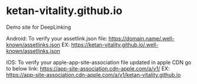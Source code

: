 # ketan-vitality.github.io
Demo site for DeepLinking

Android:
To verify your assetlink.json file:
https://domain.name/.well-known/assetlinks.json
EX: https://ketan-vitality.github.io/.well-known/assetlinks.json

IOS:
To verify your apple-app-site-association file updated in apple CDN go to below link:
https://app-site-association.cdn-apple.com/a/v1/<domain>
EX: https://app-site-association.cdn-apple.com/a/v1/ketan-vitality.github.io
